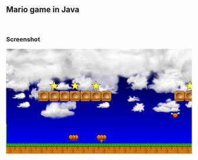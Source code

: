 <html>
<body>
<h2>Mario game in Java</h2>
<br>
<h3>Screenshot</h3>
<img src="https://github.com/amirnasri/Java_game/blob/master/Screenshot.png" alt="Screen Shot">

<applet code= "HelloWorld.class">

<section id="main_content">
            <script>
                var attributes = {
                    archive: 'HelloWorld.jar'
                    code: 'HelloWorld.class',
                    width: '800',
                    height: '600'};
                var parameters = {java_arguments: '-Xmx256m'}; // customize per your needs
                var version = '1.7'; // JDK version
                deployJava.runApplet(attributes, parameters, version);
            </script>
</section>
 
<a href="https://github.com/amirnasri/Java_game/blob/master/JNLPExample.jnlp" type="application/x-java-jnlp-file">
</a>
</body>
</html>
